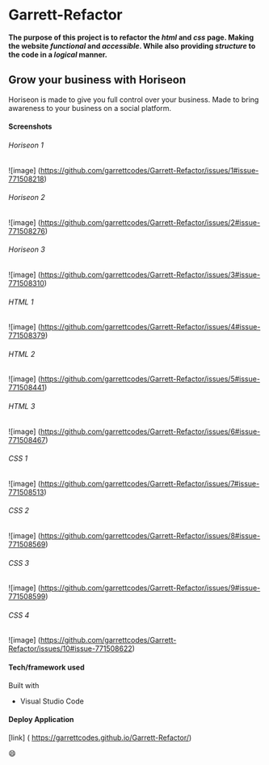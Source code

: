 # Garrett-Refactor
**The purpose of this project is to refactor the _html_ and _css_ page. Making the website _functional_ and _accessible_. While also providing _structure_ to the code in a _logical_ manner.**

## Grow your business with Horiseon
Horiseon is made to give you full control over your business. Made to bring awareness to your business on a social platform.

#### Screenshots
###### Horiseon 1
![image]
(https://github.com/garrettcodes/Garrett-Refactor/issues/1#issue-771508218)

###### Horiseon 2
![image]
(https://github.com/garrettcodes/Garrett-Refactor/issues/2#issue-771508276)

###### Horiseon 3
![image]
(https://github.com/garrettcodes/Garrett-Refactor/issues/3#issue-771508310)

###### HTML 1
![image]
(https://github.com/garrettcodes/Garrett-Refactor/issues/4#issue-771508379)

###### HTML 2
![image]
(https://github.com/garrettcodes/Garrett-Refactor/issues/5#issue-771508441)

###### HTML 3
![image]
(https://github.com/garrettcodes/Garrett-Refactor/issues/6#issue-771508467)

###### CSS 1
![image]
(https://github.com/garrettcodes/Garrett-Refactor/issues/7#issue-771508513)

###### CSS 2
![image]
(https://github.com/garrettcodes/Garrett-Refactor/issues/8#issue-771508569)

###### CSS 3
![image]
(https://github.com/garrettcodes/Garrett-Refactor/issues/9#issue-771508599)

###### CSS 4
![image]
(https://github.com/garrettcodes/Garrett-Refactor/issues/10#issue-771508622)

#### Tech/framework used
Built with
* Visual Studio Code

#### Deploy Application
[link] ( https://garrettcodes.github.io/Garrett-Refactor/)

:smile: